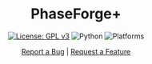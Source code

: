 <div align="center">

# PhaseForge+

[![License: GPL v3](https://img.shields.io/badge/License-GPLv3-blue.svg)](https://opensource.org/license/gpl-3-0)
![Python](https://img.shields.io/badge/python-3.11-blue)
![Platforms](https://img.shields.io/badge/platform-linux%20%7C%20macos%20%7C%20windows-lightgrey)

<p>
  <a href="https://github.com/dogusariturk/PhaseForgePlus/issues/new?labels=bug">Report a Bug</a> |
  <a href="https://github.com/dogusariturk/PhaseForgePlus/issues/new?labels=enhancement">Request a Feature</a>
</p>

</div>
